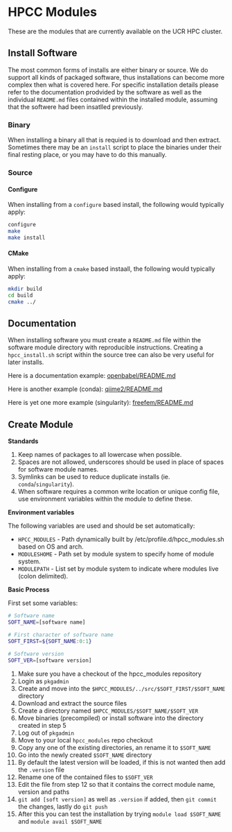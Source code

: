# HPCC Modules

These are the modules that are currently available on the UCR HPC cluster.

## Install Software

The most common forms of installs are either binary or source.
We do support all kinds of packaged software, thus installations can become more complex then what is covered here.
For specific installation details please refer to the documentation prodvided by the software as well as the individual `README.md` files contained within the installed module, assuming that the softwere had been insatlled previously.

### Binary

When installing a binary all that is requied is to download and then extract.
Sometimes there may be an `install` script to place the binaries under their final resting place, or you may have to do this manually.

### Source

#### Configure

When installing from a `configure` based install, the following would typically apply:

```bash
configure
make
make install
```

#### CMake

When installing from a `cmake` based instaall, the following would typically apply:

```bash
mkdir build
cd build
cmake ../
```

## Documentation

When installing software you must create a `README.md` file within the software module directory with reproducible instructions.
Creating a `hpcc_install.sh` script within the source tree can also be very useful for later installs.

Here is a documentation example: [openbabel/README.md](openbabel)

Here is another example (conda): [qiime2/README.md](qiime2)

Here is yet one more example (singularity): [freefem/README.md](freefem)

## Create Module

__Standards__

1. Keep names of packages to all lowercase when possible.
2. Spaces are not allowed, underscores should be used in place of spaces for software module names.
3. Symlinks can be used to reduce duplicate installs (ie. `conda`/`singularity`).
4. When software requires a common write location or unique config file, use environment variables within the module to define these.

__Environment variables__

The following variables are used and should be set automatically:

  * `HPCC_MODULES` - Path dynamically built by /etc/profile.d/hpcc_modules.sh based on OS and arch.
  * `MODULESHOME` - Path set by module system to specify home of module system.
  * `MODULEPATH` - List set by module system to indicate where modules live (colon delimited).

__Basic Process__

First set some variables:

```bash
# Software name
SOFT_NAME=[software name]

# First character of software name
SOFT_FIRST=${SOFT_NAME:0:1}

# Software version
SOFT_VER=[software version]
```

1. Make sure you have a checkout of the hpcc_modules repository
2. Login as `pkgadmin`
3. Create and move into the `$HPCC_MODULES/../src/$SOFT_FIRST/$SOFT_NAME` directory
4. Download and extract the source files
5. Create a directory named `$HPCC_MODULES/$SOFT_NAME/$SOFT_VER`
6. Move binaries (precompiled) or install software into the directory created in step 5
7. Log out of `pkgadmin`
8. Move to your local `hpcc_modules` repo checkout
9. Copy any one of the existing directories, an rename it to `$SOFT_NAME`
10. Go into the newly created `$SOFT_NAME` directory
11. By default the latest version will be loaded, if this is not wanted then add the `.version` file
12. Rename one of the contained files to `$SOFT_VER`
13. Edit the file from step 12 so that it contains the correct module name, version and paths
14. `git add [soft version]` as well as `.version` if added, then `git commit` the changes, lastly do `git push`
15. After this you can test the installation by trying `module load $SOFT_NAME` and `module avail $SOFT_NAME`

